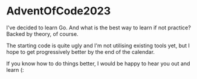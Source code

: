 # AdventOfCode2023

I've decided to learn Go. And what is the best way to learn if not practice? Backed by theory, of course.

The starting code is quite ugly and I'm not utilising existing tools yet, but I hope to get progressively better by the end of the calendar.

If you know how to do things better, I would be happy to hear you out and learn (:

